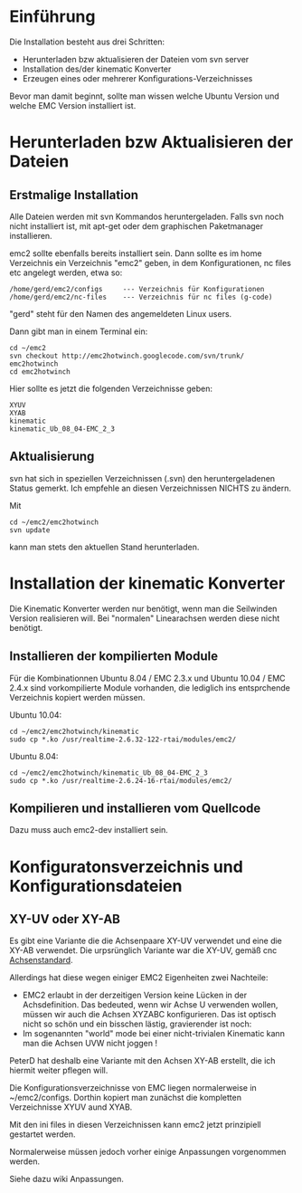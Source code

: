 # Einführung #

Die Installation besteht aus drei Schritten:
  * Herunterladen bzw aktualisieren der Dateien vom svn server
  * Installation des/der kinematic Konverter
  * Erzeugen eines oder mehrerer Konfigurations-Verzeichnisses

Bevor man damit beginnt, sollte man wissen welche Ubuntu Version und welche EMC Version installiert ist.

# Herunterladen bzw Aktualisieren der Dateien #

## Erstmalige Installation ##

Alle Dateien werden mit svn Kommandos heruntergeladen. Falls svn noch nicht installiert ist, mit apt-get oder dem graphischen Paketmanager installieren.

emc2 sollte ebenfalls bereits installiert sein. Dann sollte es im home Verzeichnis ein Verzeichnis "emc2" geben, in dem Konfigurationen, nc files etc angelegt werden, etwa so:
```
/home/gerd/emc2/configs     --- Verzeichnis für Konfigurationen
/home/gerd/emc2/nc-files    --- Verzeichnis für nc files (g-code)
```
"gerd" steht für den Namen des angemeldeten Linux users.

Dann gibt man in einem Terminal ein:
```
cd ~/emc2
svn checkout http://emc2hotwinch.googlecode.com/svn/trunk/ emc2hotwinch
cd emc2hotwinch
```
Hier sollte es jetzt die folgenden Verzeichnisse geben:
```
XYUV
XYAB
kinematic
kinematic_Ub_08_04-EMC_2_3
```

## Aktualisierung ##

svn hat sich in speziellen Verzeichnissen (.svn) den heruntergeladenen Status gemerkt. Ich empfehle an diesen Verzeichnissen NICHTS zu ändern.

Mit
```
cd ~/emc2/emc2hotwinch
svn update
```
kann man stets den aktuellen Stand herunterladen.


# Installation der kinematic Konverter #

Die Kinematic Konverter werden nur benötigt, wenn man die Seilwinden Version realisieren will. Bei "normalen" Linearachsen werden diese nicht benötigt.

## Installieren der kompilierten Module ##
Für die Kombinationnen Ubuntu 8.04 / EMC 2.3.x und Ubuntu 10.04 / EMC 2.4.x sind vorkompilierte Module vorhanden, die lediglich ins entsprchende Verzeichnis kopiert werden müssen.

Ubuntu 10.04:
```
cd ~/emc2/emc2hotwinch/kinematic
sudo cp *.ko /usr/realtime-2.6.32-122-rtai/modules/emc2/
```

Ubuntu 8.04:
```
cd ~/emc2/emc2hotwinch/kinematic_Ub_08_04-EMC_2_3
sudo cp *.ko /usr/realtime-2.6.24-16-rtai/modules/emc2/
```

## Kompilieren und installieren vom Quellcode ##

Dazu muss auch emc2-dev installiert sein.

# Konfiguratonsverzeichnis und Konfigurationsdateien #

## XY-UV oder XY-AB ##

Es gibt eine Variante die die Achsenpaare XY-UV verwendet und eine die XY-AB verwendet.
Die urpsrünglich Variante war die XY-UV, gemäß cnc [Achsenstandard](http://de.wikipedia.org/wiki/Computerized_Numerical_Control#Maschinenachsen).

Allerdings hat diese wegen einiger EMC2 Eigenheiten zwei Nachteile:
  * EMC2 erlaubt in der derzeitigen Version keine Lücken in der Achsdefinition. Das bedeuted, wenn wir Achse U verwenden wollen, müssen wir auch die Achsen XYZABC konfigurieren. Das ist optisch nicht so schön und ein bisschen lästig, gravierender ist noch:
  * Im sogenannten "world" mode bei einer nicht-trivialen Kinematic kann man die Achsen UVW nicht joggen !

PeterD hat deshalb eine Variante mit den Achsen XY-AB erstellt, die ich hiermit weiter pflegen will.

Die Konfigurationsverzeichnisse von EMC liegen normalerweise in ~/emc2/configs. Dorthin kopiert man zunächst die kompletten Verzeichnisse XYUV aund XYAB.

Mit den ini files in diesen Verzeichnissen kann emc2 jetzt prinzipiell gestartet werden.

Normalerweise müssen jedoch vorher einige Anpassungen vorgenommen werden.

Siehe dazu wiki Anpassungen.



